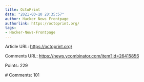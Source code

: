 ```yaml
---
title: OctoPrint
date: "2021-03-10 20:35:57"
author: Hacker News Frontpage
authorlink: https://octoprint.org/
tags:
- Hacker-News-Frontpage
---
```


<p>Article URL: <a href="https://octoprint.org/">https://octoprint.org/</a></p>
<p>Comments URL: <a href="https://news.ycombinator.com/item?id=26415856">https://news.ycombinator.com/item?id=26415856</a></p>
<p>Points: 229</p>
<p># Comments: 101</p>
